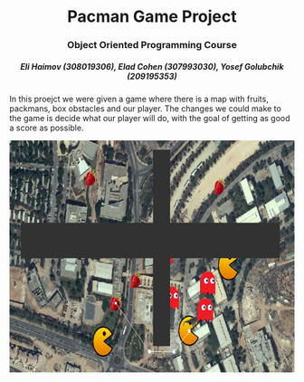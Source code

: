<h1 align="center">
  Pacman Game Project
</h1>
<h3 align="center">
  Object Oriented Programming Course
</h3>
<h5 align="center">
  Eli Haimov (308019306), Elad Cohen (307993030), Yosef Golubchik (209195353)
</h5>

<p>
  In this proejct we were given a game where there is a map with fruits, packmans, box obstacles and our player.
  The changes we could make to the game is decide what our player will do, with the goal of getting as good a score as possible.
</p>

<p align="center">
  <img width="779" height="410" src="https://github.com/JosephGolubchik/Ex4_OOP/blob/master/Capture.PNG?raw=true">
</p>
